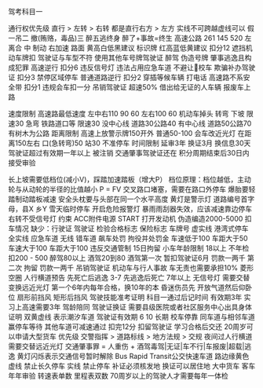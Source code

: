 驾考科目一

通行权优先级
    直行 > 左转 > 右转
    都是直行右方 > 左方
实线不可跨越虚线可以
假一吊二 撤(贿赂，毒品)三 醉五逃终身 醉了+事故=终生
高速公路 261 145 520
左 离合 中 制动 右加速
路面 黄高白低黑建议 标识牌 红高蓝低黄建议
扣分12
    遮挡机动车牌扣
    驾驶证与车型不符
    使用其他车号牌驾驶证
    醉驾
    伪造号牌
    肇事逃逸且构成犯罪
    高速逆行
扣分6
    违反信号灯
    违法占用应急车道
    不避让校车
    欺骗补办驾驶证
扣分3
    禁停区域停车
    普通道路逆行
扣分2
    穿插等候车辆
    打电话
    高速路不系安全带
扣分1
    违规会车扣一分
吊销驾驶证
    超速50%
    借出给无证的人车辆
    报废车上路

速度限制
    高速路最低速度 左中右110 90 60 左右100 60
    机动车掉头 转弯 下坡 限速30
    急弯 铁路道口等 限速30
    没中心线 道路30公路40 有中心线 道路50公路70 有树木为公路
距离限制
    高速上放警示牌150开外 普通50-100
    会车改近光灯 在距离150左右
    口(急转弯)50 站30 不准停车
时间限制
    延审3年 换证3月 换信息30天
    驾驶证超过有效期一年以上 被注销
    交通肇事驾驶证还在 积分周期结束后30日内接受审验

长上坡需要低档位(减小V)，踩踏加速踏板（增大P）
    档位原理：档位越低，主动轮与从动轮的半径的比值越小
    P = FV
交叉路口堵塞，需要在路口外停车
爆胎要轻踏制动踏板减速
安全头枕要与头部在同一个水平高度
黄灯是警示灯
道路编号首字母，县X 乡Y
雪天临时停车 开启危险报警灯
暴雨雨刮器失效，应该减速靠边停车
右转不受信号灯 约束
ACC附件电源 START 打开发动机
伪造编造2000-5000
扣车情况 缺少：行驶证 驾驶证 检验合格标志 保险标志 车牌号
虚实线 港湾式停车 全实线 应急车道 无线 错车道
飙车处罚 拘役并处罚金
车速低于100 车距大于50 车速大于100 车距大于100
违反交通管制 15日拘留
小车年龄限制 18以上
不年检扣200 - 500
醉驾80以上 酒驾20到80
酒驾第一次 暂扣驾驶证6月 罚款一两千 第二次 拘留 罚款一两千 吊销驾驶证
机动车与行人事故 车无责也需要承担10%
菱形空圈 人行横道预告
先死亡后逃逸 3-7 先逃逸后死亡 7年以上
无信号灯 需要交替变换远近光灯
第一个6年内每年合格，换10年的本
昏迷伤员先 开放气道然后仰卧位
扇形前挡风 矩形后挡风
驾驶技能准考证明 科目一通过后记时间 有效期3年
实习上高速需要3年 驾龄陪同
驾驶证换证 需要县级医院或者社区服务中心出具身体证明
双黄虚线 表示潮汐车道
驾驶证有效期 6 10 长期
校车停靠 同车道与相邻车道赢停车等待 其他车道可减速通过
扣完12分 扣留驾驶证 学习合格后交还
20周岁可以申请大型货车
优先级 交警指挥 > 道路标线 > 地方法规 > 交规
夜间过人行横道 需要交替远近光灯
交通肇事罪 = 人重伤 + 酒驾毒驾|无证|车不行|车报废|超载|逃逸
黄灯闪烁表示交通信号暂时解除
Bus Rapid Transit公交快速车道
路边缘黄色虚线 禁止长久停车 实线 禁止停车
补证必须核发地 换证可以居住地
大中货车 客车年年审验
转速表单数 里程表双数
70周岁以上的驾驶人才需要每年一体检
